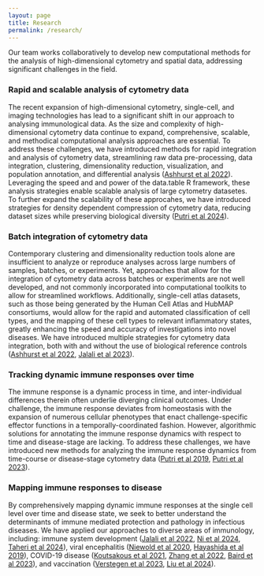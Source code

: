 ```yaml
---
layout: page
title: Research
permalink: /research/
---
```


Our team works collaboratively to develop new computational methods for the analysis of high-dimensional cytometry and spatial data, addressing significant challenges in the field.

### Rapid and scalable analysis of cytometry data

The recent expansion of high-dimensional cytometry, single-cell, and imaging technologies has lead to a significant shift in our approach to analysing immunological data. As the size and complexity of high-dimensional cytometry data continue to expand, comprehensive, scalable, and methodical computational analysis approaches are essential. To address these challenges, we have introduced methods for rapid integration and analysis of cytometry data, streamlining raw data pre-processing, data integration, clustering, dimensionality reduction, visualization, and population annotation, and differential analysis ([Ashhurst et al 2022](https://onlinelibrary.wiley.com/doi/10.1002/cyto.a.24350)). Leveraging the speed and and power of the data.table R framework, these analysis strategies enable scalable analysis of large cytometry datasetes. To further expand the scalability of these approcahes, we have introduced strategies for density dependent compression of cytometry data, reducing dataset sizes while preserving biological diversity ([Putri et al 2024](https://genomebiology.biomedcentral.com/articles/10.1186/s13059-024-03229-3)).

### Batch integration of cytometry data

Contemporary clustering and dimensionality reduction tools alone are insufficient to analyze or reproduce analyses across large numbers of samples, batches, or experiments. Yet, approaches that allow for the integration of cytometry data across batches or experiments are not well developed, and not commonly incorporated into computational toolkits to allow for streamlined workflows. Additionally, single-cell atlas datasets, such as those being generated by the Human Cell Atlas and HubMAP consortiums, would allow for the rapid and automated classification of cell types, and the mapping of these cell types to relevant inflammatory states, greatly enhancing the speed and accuracy of investigations into novel diseases. We have introduced multiple strategies for cytometry data integration, both with and without the use of biological reference controls ([Ashhurst et al 2022](https://onlinelibrary.wiley.com/doi/10.1002/cyto.a.24350), [Jalali et al 2023](https://pubmed.ncbi.nlm.nih.gov/36218032/)).

### Tracking dynamic immune responses over time

The immune response is a dynamic process in time, and inter-individual differences therein often underlie diverging clinical outcomes. Under challenge, the immune response deviates from homeostasis with the expansion of numerous cellular phenotypes that enact challenge-specific effector functions in a temporally-coordinated fashion. However, algorithmic solutions for annotating the immune response dynamics with respect to time and disease-stage are lacking. To address these challenges, we have introduced new methods for analyzing the immune response dynamics from time-course or disease-stage cytometry data ([Putri et al 2019](https://www.sciencedirect.com/science/article/abs/pii/S0950705119300796), [Putri et al 2023](https://onlinelibrary.wiley.com/doi/10.1002/cyto.a.24668)).

### Mapping immune responses to disease

By comprehensively mapping dynamic immune responses at the single cell level over time and disease state, we seek to better understand the determinants of immune mediated protection and pathology in infectious diseases. We have applied our approaches to diverse areas of immunology, including: immune system development ([Jalali et al 2022](https://onlinelibrary.wiley.com/doi/full/10.1111/imcb.12594), [Ni et al 2024](https://essopenarchive.org/doi/full/10.22541/au.170664389.93239678), [Taheri et al 2024](https://www.biorxiv.org/content/10.1101/2024.08.14.608020v1.abstract)), viral encephalitis ([Niewold et al 2020](https://onlinelibrary.wiley.com/doi/full/10.1002/cyto.a.24211), [Hayashida et al 2019](https://link.springer.com/article/10.1186/s12974-019-1566-5)), COVID-19 disease ([Koutsakous et al 2021](https://www.cell.com/cell-reports-medicine/fulltext/S2666-3791(21)00019-7), [Zhang et al 2022](https://www.nature.com/articles/s41467-022-30088-y), [Baird et al 2023](https://onlinelibrary.wiley.com/doi/full/10.1002/cti2.1463)), and vaccination ([Verstegen et al 2023](https://jnnp.bmj.com/content/95/9/855.abstract), [Liu et al 2024](https://www.nature.com/articles/s41467-024-51535-y)).

<br />
